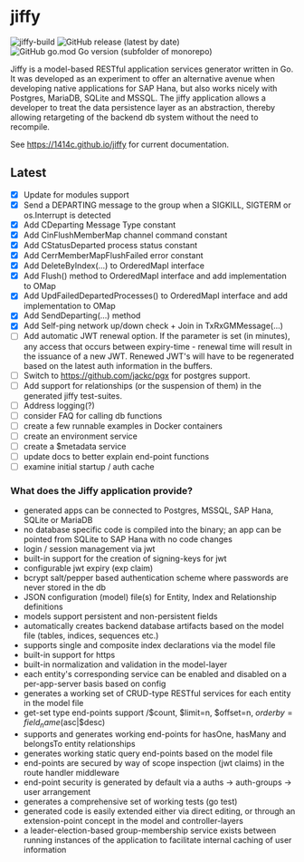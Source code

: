 # jiffy

![jiffy-build](https://github.com/1414C/jiffy/workflows/jiffy-build/badge.svg)
![GitHub release (latest by date)](https://img.shields.io/github/v/release/1414C/jiffy)
![GitHub go.mod Go version (subfolder of monorepo)](https://img.shields.io/github/go-mod/go-version/1414C/jiffy)

Jiffy is a model-based RESTful application services generator written in Go.  It was developed as an experiment to offer an alternative avenue when developing native applications for SAP Hana, but also works nicely with Postgres, MariaDB, SQLite and MSSQL.  The jiffy application allows a developer to treat the data persistence layer as an abstraction, thereby allowing retargeting of the backend db system without the need to recompile.

See https://1414c.github.io/jiffy for current documentation.

## Latest

- [x] Update for modules support
- [x] Send a DEPARTING message to the group when a SIGKILL, SIGTERM or os.Interrupt is detected
- [x] Add CDeparting Message Type constant
- [x] Add CinFlushMemberMap channel command constant
- [x] Add CStatusDeparted process status constant
- [x] Add CerrMemberMapFlushFailed error constant
- [x] Add DeleteByIndex(...) to OrderedMapI interface
- [x] Add Flush() method to OrderedMapI interface and add implementation to OMap
- [x] Add UpdFailedDepartedProcesses() to OrderedMapI interface and add implementation to OMap
- [x] Add SendDeparting(...) method
- [x] Add Self-ping network up/down check + Join in TxRxGMMessage(...)
- [ ] Add automatic JWT renewal option.  If the parameter is set (in minutes), any access that occurs between expiry-time - renewal time will result in the issuance of a new JWT.  Renewed JWT's will have to be regenerated based on the latest auth information in the buffers.
- [ ] Switch to https://github.com/jackc/pgx for postgres support.
- [ ] Add support for relationships (or the suspension of them) in the generated jiffy test-suites.
- [ ] Address logging(?)
- [ ] consider FAQ for calling db functions
- [ ] create a few runnable examples in Docker containers
- [ ] create an environment service
- [ ] create a $metadata service
- [ ] update docs to better explain end-point functions
- [ ] examine initial startup / auth cache

### What does the Jiffy application provide?

- generated apps can be connected to Postgres, MSSQL, SAP Hana, SQLite or MariaDB
- no database specific code is compiled into the binary; an app can be pointed from SQLite to SAP Hana with no code changes
- login / session management via jwt
- built-in support for the creation of signing-keys for jwt
- configurable jwt expiry (exp claim)
- bcrypt salt/pepper based authentication scheme where passwords are never stored in the db
- JSON configuration (model) file(s) for Entity, Index and Relationship definitions
- models support persistent and non-persistent fields
- automatically creates backend database artifacts based on the model file (tables, indices, sequences etc.)
- supports single and composite index declarations via the model file
- built-in support for https
- built-in normalization and validation in the model-layer
- each entity's corresponding service can be enabled and disabled on a per-app-server basis based on config
- generates a working set of CRUD-type RESTful services for each entity in the model file
- get-set type end-points support /$count, $limit=n, $offset=n, $orderby=field_name ($asc|$desc)
- supports and generates working end-points for hasOne, hasMany and belongsTo entity relationships
- generates working static query end-points based on the model file
- end-points are secured by way of scope inspection (jwt claims) in the route handler middleware
- end-point security is generated by default via a auths -> auth-groups -> user arrangement
- generates a comprehensive set of working tests (go test)
- generated code is easily extended either via direct editing, or through an extension-point concept in the model and controller-layers
- a leader-election-based group-membership service exists between running instances of the application to facilitate internal caching of user information
